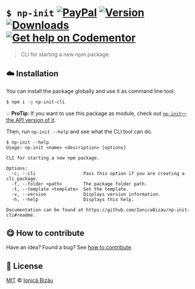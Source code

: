 # `$ np-init` [![PayPal](https://img.shields.io/badge/%24-paypal-f39c12.svg)][paypal-donations] [![Version](https://img.shields.io/npm/v/np-init-cli.svg)](https://www.npmjs.com/package/np-init-cli) [![Downloads](https://img.shields.io/npm/dt/np-init-cli.svg)](https://www.npmjs.com/package/np-init-cli) [![Get help on Codementor](https://cdn.codementor.io/badges/get_help_github.svg)](https://www.codementor.io/johnnyb?utm_source=github&utm_medium=button&utm_term=johnnyb&utm_campaign=github)

> CLI for starting a new npm package.

## :cloud: Installation
    
You can install the package globally and use it as command line tool:

```sh
$ npm i -g np-init-cli
```
    
:bulb: **ProTip**: If you want to use this package as module, check out [`np-init`—the API version of it](http://github.com/IonicaBizau/np-init).
    

Then, run `np-init --help` and see what the CLI tool can do.

    
```
$ np-init --help
Usage: np-init <name> <description> [options]

CLI for starting a new npm package.

Options:
  -c, --cli                  Pass this option if you are creating a cli package.
  -f, --folder <path>        The package folder path.                           
  -t, --template <template>  Set the template.                                  
  -v, --version              Displays version information.                      
  -h, --help                 Displays this help.                                
                                                                                
Documentation can be found at https://github.com/IonicaBizau/np-init-cli#readme.
```
    
## :yum: How to contribute
Have an idea? Found a bug? See [how to contribute][contributing].

## :scroll: License
    
[MIT][license] © [Ionică Bizău][website]
    
[paypal-donations]: https://www.paypal.com/cgi-bin/webscr?cmd=_s-xclick&hosted_button_id=RVXDDLKKLQRJW
[donate-now]: http://i.imgur.com/6cMbHOC.png

[license]: http://showalicense.com/?fullname=Ionic%C4%83%20Biz%C4%83u%20%3Cbizauionica%40gmail.com%3E%20(http%3A%2F%2Fionicabizau.net)&year=2016#license-mit
[website]: http://ionicabizau.net
[contributing]: /CONTRIBUTING.md
[docs]: /DOCUMENTATION.md